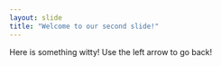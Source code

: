 ```yaml
---
layout: slide
title: "Welcome to our second slide!"
---
```

Here is something witty! 
Use the left arrow to go back!
